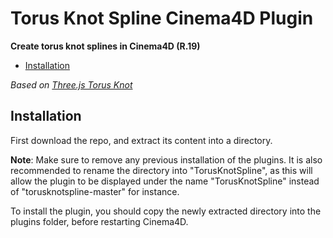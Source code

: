 # Torus Knot Spline Cinema4D Plugin

**Create torus knot splines in Cinema4D (R.19)**

* [Installation](#installation)

*Based on [Three.js Torus Knot](https://github.com/mrdoob/three.js/blob/master/src/geometries/TorusKnotGeometry.js)*

## Installation

First download the repo, and extract its content into a directory.

**Note**: Make sure to remove any previous installation of the plugins. It is also recommended to rename the directory into "TorusKnotSpline", as this will allow the plugin to be displayed under the name "TorusKnotSpline" instead of "torusknotspline-master" for instance.

To install the plugin, you should copy the newly extracted directory into the plugins folder, before restarting Cinema4D.
